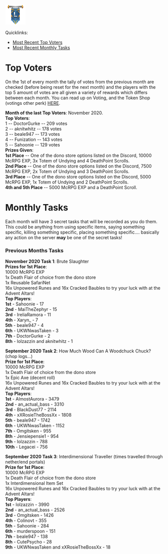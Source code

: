 ![ribbon](images/L-ribbon.png) 

Quicklinks:
- [Most Recent Top Voters](#top-voters)
- [Most Recent Monthly Tasks](#monthly-tasks)

# Top Voters

On the 1st of every month the tally of votes from the previous month are checked (before being reset for the next month) and the players with the top 5 amount of votes are all given a variety of rewards which differs between each month.
You can read up on Voting, and the Token Shop (votings other perk) [HERE](voting.md).

**Month of the last Top Voters**: November 2020.<br>
**Top Voters**:<br>
1 -- DoctorGurke -- 209 votes<br>
2 -- aknitwhitz -- 178 votes<br>
3 -- beale947 -- 173 votes<br>
4 -- Funization -- 143 votes<br>
5 -- Sahoonie -- 129 votes<br>
**Prizes Given**:<br>
**1st Place** -- One of the dono store options listed on the Discord, 10000 McRPG EXP, 3x Totem of Undying and 4 DeathPoint Scrolls.<br>
**2nd Place** -- One of the dono store options listed on the Discord, 7500 McRPG EXP, 2x Totem of Undying and 3 DeathPoint Scrolls.<br>
**3rd Place** -- One of the dono store options listed on the Discord, 5000 McRPG EXP, 1x Totem of Undying and 2 DeathPoint Scrolls.<br>
**4th and 5th Place** -- 5000 McRPG EXP and a DeathPoint Scroll.


# Monthly Tasks

Each month will have 3 secret tasks that will be recorded as you do them. This could be anything from using specific items, saying something specific, killing something specific, placing something specific.... basically any action on the server **may** be one of the secret tasks!

### Previous Months Tasks

**November 2020 Task 1**: Brute Slaughter<br>
**Prizes for 1st Place**: <br>
10000 McRPG EXP<br>
1x Death Flair of choice from the dono store<br>
1x Reusable SafariNet<br>
16x Unpowered Runes and 16x Cracked Baubles to try your luck with at the Advent Altars!<br>
**Top Players**:<br>
**1st** - Sahoonie - 17<br>
**2nd** - MaiTheZephyr - 15<br>
**3rd** - IreliaRamora - 11<br>
**4th** - Xaryn_ - 7<br>
**5th** - beale947 - 4<br>
**6th** - UKWNwasTaken - 3<br>
**7th** - DoctorGurke - 2<br>
**8th** - lolzazzin and aknitwhitz - 1<br>


**September 2020 Task 2**: How Much Wood Can A Woodchuck Chuck? (chop logs...)<br>
**Prize for 1st Place**: <br>
10000 McRPG EXP<br>
1x Death Flair of choice from the dono store<br>
1x Epic Axe (decent roll)<br>
16x Unpowered Runes and 16x Cracked Baubles to try your luck with at the Advent Altars!<br>
**Top Players**:<br>
**1st** - AlmostAurora - 3479<br>
**2nd** - an_actual_bass - 3310<br>
**3rd** - BlackDust77 - 2114<br>
**4th** - xXRosieTheBossXx - 1808<br>
**5th** - beale947 - 1742<br>
**6th** - UKWNwasTaken - 1152<br>
**7th** - Omgitsken - 955<br>
**8th** - Jensiepensie1 - 954<br>
**9th** - lolzazzin - 788<br>
**10th** - Legacei - 756<br>


**September 2020 Task 3**: Interdimensional Traveller (times travelled through nether/end portals)<br>
**Prize for 1st Place**:<br>
10000 McRPG EXP<br>
1x Death Flair of choice from the dono store<br>
1x Interdimensional Item Set<br>
16x Unpowered Runes and 16x Cracked Baubles to try your luck with at the Advent Altars!<br>
**Top Players**:<br>
**1st** - lolzazzin - 3990<br>
**2nd** - an_actual_bass - 2526<br>
**3rd** - Omgitsken - 1426<br>
**4th** - Colinovt - 355<br>
**5th** - Sahoonie - 284<br>
**6th** - murderspoon - 151<br>
**7th** - beale947 - 138<br>
**8th** - CutePsycho - 28<br>
**9th** - UKWNwasTaken and xXRosieTheBossXx - 18<br>
